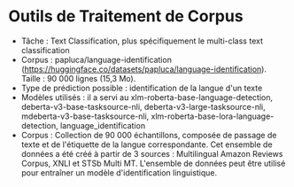 # Outils de Traitement de Corpus

- Tâche : Text Classification, plus spécifiquement le multi-class text classification
- Corpus : papluca/language-identification (https://huggingface.co/datasets/papluca/language-identification). Taille : 90 000 lignes (15,3 Mo).
- Type de prédiction possible : identification de la langue d'un texte
- Modèles utilisés : il a servi au xlm-roberta-base-language-detection, deberta-v3-base-tasksource-nli, deberta-v3-large-tasksource-nli, mdeberta-v3-base-tasksource-nli, xlm-roberta-base-lora-language-detection, language_identification
- Corpus : Collection de 90 000 échantillons, composée de passage de texte et de l'étiquette de la langue correspondante. Cet ensemble de données a été créé à partir de 3 sources : Multilingual Amazon Reviews Corpus, XNLI et STSb Multi MT. L'ensemble de données peut être utilisé pour entraîner un modèle d'identification linguistique.

